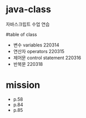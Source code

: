 # java-class
자바스크립트 수업 연습

#table of class
- 변수 variables 220314
- 연산자 operators 220315
- 제어문 control statement 220316
- 반복문 220318

# mission
- p.58
- p.84
- p.85
